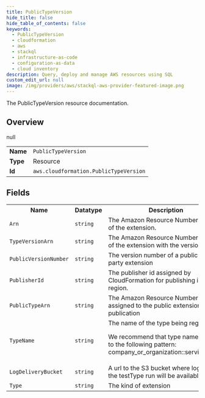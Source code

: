 ```yaml
---
title: PublicTypeVersion
hide_title: false
hide_table_of_contents: false
keywords:
  - PublicTypeVersion
  - cloudformation
  - aws
  - stackql
  - infrastructure-as-code
  - configuration-as-data
  - cloud inventory
description: Query, deploy and manage AWS resources using SQL
custom_edit_url: null
image: /img/providers/aws/stackql-aws-provider-featured-image.png
---
```

The PublicTypeVersion resource documentation.

## Overview
<table><tbody>
<tr><td><b>Name</b></td><td><code>PublicTypeVersion</code></td></tr>
<tr><td><b>Type</b></td><td>Resource</td></tr>
null
<tr><td><b>Id</b></td><td><code>aws.cloudformation.PublicTypeVersion</code></td></tr>
</tbody></table>

## Fields
<table><tbody>
<tr><th>Name</th><th>Datatype</th><th>Description</th></tr>
<tr><td><code>Arn</code></td><td><code>string</code></td><td>The Amazon Resource Number (ARN) of the extension.</td></tr><tr><td><code>TypeVersionArn</code></td><td><code>string</code></td><td>The Amazon Resource Number (ARN) of the extension with the versionId.</td></tr><tr><td><code>PublicVersionNumber</code></td><td><code>string</code></td><td>The version number of a public third-party extension</td></tr><tr><td><code>PublisherId</code></td><td><code>string</code></td><td>The publisher id assigned by CloudFormation for publishing in this region.</td></tr><tr><td><code>PublicTypeArn</code></td><td><code>string</code></td><td>The Amazon Resource Number (ARN) assigned to the public extension upon publication</td></tr><tr><td><code>TypeName</code></td><td><code>string</code></td><td>The name of the type being registered.

We recommend that type names adhere to the following pattern: company_or_organization::service::type.</td></tr><tr><td><code>LogDeliveryBucket</code></td><td><code>string</code></td><td>A url to the S3 bucket where logs for the testType run will be available</td></tr><tr><td><code>Type</code></td><td><code>string</code></td><td>The kind of extension</td></tr>
</tbody></table>